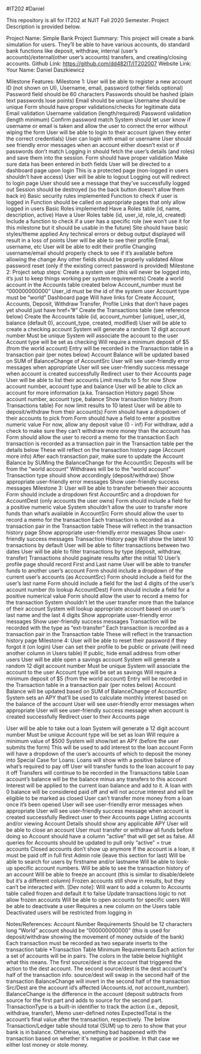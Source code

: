 #IT202
#Daniel

This repository is all for IT202 at NJIT Fall 2020 Semester.
Project Description is provided below. 

Project Name: Simple Bank
Project Summary: This project will create a bank simulation for users. They’ll be able to have various accounts, do standard bank functions like deposit, withdraw, internal (user’s accounts)/external(other user’s accounts) transfers, and creating/closing accounts.
Github Link: https://github.com/dd482IT/IT202007
Website Link:
Your Name: Daniel Daszkiewicz

Milestone Features:
	Milestone 1:
User will be able to register a new account
ID (not shown on UI), Username, email, password (other fields optional)
Password field should be 60 characters
Passwords should be hashed (plain text passwords lose points)
Email should be unique
Username should be unique
Form should have proper validations/checks for legitimate data
Email validation
Username validation (length/required)
Password validation (length minimum)
Confirm password match
System should let user know if username or email is taken and allow the user to correct the error without wiping the form
User will be able to login to their account (given they enter the correct credentials)
User can login with email or username
User should see friendly error messages when an account either doesn’t exist or if passwords don’t match
Logging in should fetch the user’s details (and roles) and save them into the session.
Form should have proper validation
Make sure data has been entered in both fields
User will be directed to a dashboard page upon login
This is a protected page (non-logged in users shouldn’t have access)
User will be able to logout
Logging out will redirect to login page
User should see a message that they’ve successfully logged out
Session should be destroyed (so the back button doesn’t allow them back in)
Basic security rules implemented
Function to check if user is logged in
Function should be called on appropriate pages that only allow logged in users
Basic Roles implemented
Have a Roles table	(id, name, description, active)
Have a User Roles table (id, user_id, role_id, created)
Include a function to check if a user has a specific role (we won’t use it for this milestone but it should be usable in the future)
Site should have basic styles/theme applied
Any technical errors or debug output displayed will result in a loss of points
User will be able to see their profile
Email, username, etc
User will be able to edit their profile
Changing username/email should properly check to see if it’s available before allowing the change
Any other fields should be properly validated
Allow password reset (only if the existing correct password is provided)
	Milestone 2:
Project setup steps:
Create a system user (this will never be logged into, it’s just to keep things working per system requirements)
Create a world account in the Accounts table created below
Account_number must be “000000000000”
User_id must be the id of the system user
Account type must be “world”
Dashboard page
Will have links for Create Account, Accounts, Deposit, Withdraw Transfer, Profile
Links that don’t have pages yet should just have href=”#”
Create the Transactions table (see reference below)
Create the Accounts table (id, account_number [unique], user_id, balance (default 0), account_type, created, modified)
User will be able to create a checking account
System will generate a random 12 digit account number
Must be unique
System will associate the account to the user
Account type will be set as checking
Will require a minimum deposit of $5 (from the world account)
Entry will be recorded in the Transaction table in a transaction pair (per notes below)
Account Balance will be updated based on SUM of BalanceChange of AccountSrc
User will see user-friendly error messages when appropriate
User will see user-friendly success message when account is created successfully
Redirect user to their Accounts page
User will be able to list their accounts
Limit results to 5 for now
Show account number, account type and balance
User will be able to click an account for more information (a.ka. Transaction History page)
Show account number, account type, balance
Show transaction history (from Transactions table)
For now limit results to 10 latest
User will be able to deposit/withdraw from their account(s)
Form should have a dropdown of their accounts to pick from
Form should have a field to enter a positive numeric value
For now, allow any deposit value (0 - inf)
For withdraw, add a check to make sure they can’t withdraw more money than the account has
Form should allow the user to record a memo for the transaction
Each transaction is recorded as a transaction pair in the Transaction table per the details below
These will reflect on the transaction history page (Account more info)
After each transaction pair, make sure to update the Account Balance by SUMing the BalanceChange for the AccountSrc
Deposits will be from the “world account”
Withdraws will be to the “world account”
Transaction type should show accordingly (deposit/withdraw)
Show appropriate user-friendly error messages
Show user-friendly success messages
	Milestone 3:
User will be able to transfer between their accounts
Form should include a dropdown first AccountSrc and a dropdown for AccountDest (only accounts the user owns)
Form should include a field for a positive numeric value
System shouldn’t allow the user to transfer more funds than what’s available in AccountSrc
Form should allow the user to record a memo for the transaction
Each transaction is recorded as a transaction pair in the Transaction table
These will reflect in the transaction history page
Show appropriate user-friendly error messages
Show user-friendly success messages
Transaction History page
Will show the latest 10 transactions by default
User will be able to filter transactions between two dates
User will be able to filter transactions by type (deposit, withdraw, transfer)
Transactions should paginate results after the initial 10
User’s profile page should record First and Last name
User will be able to transfer funds to another user’s account
Form should include a dropdown of the current user’s accounts (as AccountSrc)
Form should include a field for the user’s last name
Form should include a field for the last 4 digits of the user’s account number (to lookup AccountDest)
Form should include a field for a positive numerical value
Form should allow the user to record a memo for the transaction
System shouldn’t let the user transfer more than the balance of their account
System will lookup appropriate account based on user’s last name and the last 4 digits
Show appropriate user-friendly error messages
Show user-friendly success messages
Transaction will be recorded with the type as “ext-transfer”
Each transaction is recorded as a transaction pair in the Transaction table
These will reflect in the transaction history page
	Milestone 4:
User will be able to reset their password if they forgot it (on login)
User can set their profile to be public or private (will need another column in Users table)
If public, hide email address from other users
User will be able open a savings account
System will generate a random 12 digit account number
Must be unique
System will associate the account to the user
Account type will be set as savings
Will require a minimum deposit of $5 (from the world account)
Entry will be recorded in the Transaction table in a transaction pair (per notes below)
Account Balance will be updated based on SUM of BalanceChange of AccountSrc
System sets an APY that’ll be used to calculate monthly interest based on the balance of the account
User will see user-friendly error messages when appropriate
User will see user-friendly success message when account is created successfully
Redirect user to their Accounts page


User will be able to take out a loan
System will generate a 12 digit account number
Must be unique
Account type will be set as loan
Will require a minimum value of $500
System will show/set an APY (before the user submits the form)
This will be used to add interest to the loan account
Form will have a dropdown of the user’s accounts of which to deposit the money into
Special Case for Loans:
Loans will show with a positive balance of what’s required to pay off
User will transfer funds to the loan account to pay it off
Transfers will continue to be recorded in the Transactions table
Loan account’s balance will be the balance minus any transfers to this account
Interest will be applied to the current loan balance and add to it.
A loan with 0 balance will be considered paid off and will not accrue interest and will be eligible to be marked as closed
User can’t transfer more money from a loan once it’s been opened
User will see user-friendly error messages when appropriate
User will see user-friendly success message when account is created successfully
Redirect user to their Accounts page
Listing accounts and/or viewing Account Details should show any applicable APY
User will be able to close an account
User must transfer or withdraw all funds before doing so
Account should have a column “active” that will get set as false.
All queries for Accounts should be updated to pull only “active” = true accounts
Closed accounts don’t show up anymore
If the account is a loan, it must be paid off in full first
Admin role (leave this section for last)
Will be able to search for users by firstname and/or lastname
Will be able to look-up specific account numbers.
Will be able to see the transaction history of an account
Will be able to freeze an account (this is similar to disable/delete but it’s a different column)
Frozen accounts still show in results, but they can’t be interacted with.
[Dev note]: Will want to add a column to Accounts table called frozen and default it to false
Update transactions logic to not allow frozen accounts
Will be able to open accounts for specific users
Will be able to deactivate a user
Requires a new column on the Users table
Deactivated users will be restricted from logging in


Notes/References:
Account Number Requirements
Should be 12 characters long
“World” account should be “000000000000” (this is used for deposit/withdraw showing the movement of money outside of the bank)
Each transaction must be recorded as two separate inserts to the transaction table
*Transaction Table Minimum Requirements
Each action for a set of accounts will be in pairs. The colors in the table below highlight what this means.
The first source/dest is the account that triggered the action to the dest account.
The second source/dest is the dest account's half of the transaction info.
source/dest will swap in the second half of the transaction
BalanceChange will invert in the second half of the transaction
Src/Dest are the account id’s affected (Accounts.id, not account_number).
BalanceChange is the difference in the account (deposit subtracts from source for the first part and adds to source for the second part.
TransactionType is a built-in identifier to track the action (i.e., deposit, withdraw, transfer),
Memo user-defined notes
ExpectedTotal is the account’s final value after the transaction, respectively.
The below Transaction/Ledger table should total (SUM) up to zero to show that your bank is in balance. Otherwise, something bad happened with the transaction based on whether it's negative or positive. In that case we either lost money or stole money.


